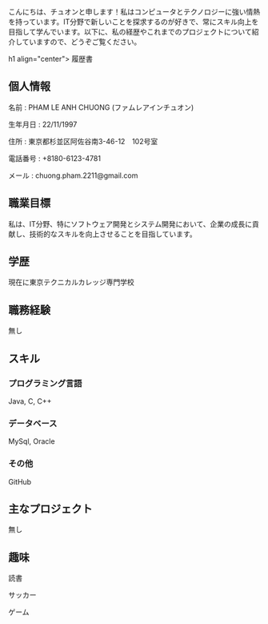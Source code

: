 <p> <p> こんにちは、チュオンと申します！私はコンピュータとテクノロジーに強い情熱を持っています。IT分野で新しいことを探求するのが好きで、常にスキル向上を目指して学んでいます。以下に、私の経歴やこれまでのプロジェクトについて紹介していますので、どうぞご覧ください。</p>
</p>
h1 align="center"> 履歴書 </h1>
<h2>個人情報</h2>
<p>名前 : PHAM LE ANH CHUONG (ファムレアインチュオン)</p>
<p>生年月日 : 22/11/1997</p>
<p>住所 : 東京都杉並区阿佐谷南3-46-12　102号室 </p>
<p>電話番号 : +8180-6123-4781</p>
<p>メール : chuong.pham.2211@gmail.com </p>

<h2>職業目標</h2>
私は、IT分野、特にソフトウェア開発とシステム開発において、企業の成長に貢献し、技術的なスキルを向上させることを目指しています。

<h2>学歴</h2>
<p>現在に東京テクニカルカレッジ専門学校</p>

<h2>職務経験</h2>
<p>無し</p>

<h2>スキル</h2>
<h3>プログラミング言語</h3>
<p>Java, C, C++</p>
<h3>データベース</h3>
<p>MySql, Oracle</p>
<h3>その他</h3>
<p>GitHub</p>

<h2>主なプロジェクト</h2>
<p>無し</p>

<h2>趣味</h2>
<p>読書</p>
<p>サッカー</p>
<p>ゲーム</p></p>
